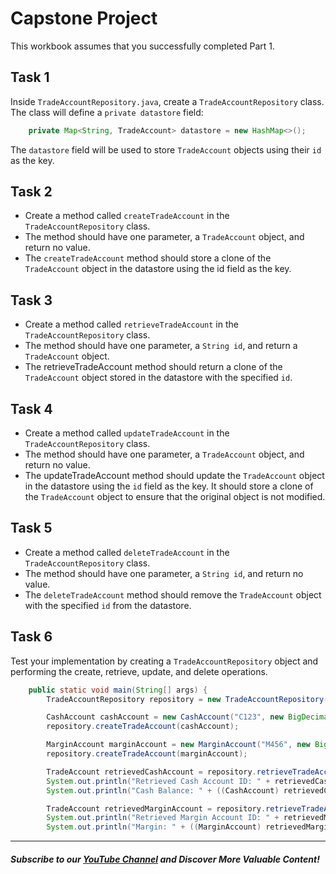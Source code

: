 # Capstone Project

This workbook assumes that you successfully completed Part 1.

## Task 1
Inside `TradeAccountRepository.java`, create a `TradeAccountRepository` class. The class will define a `private datastore` field:

```java
    private Map<String, TradeAccount> datastore = new HashMap<>();
```

The `datastore` field will be used to store `TradeAccount` objects using their `id` as the key.

## Task 2

- Create a method called `createTradeAccount` in the `TradeAccountRepository` class. 
- The method should have one parameter, a `TradeAccount` object, and return no value. 
- The `createTradeAccount` method should store a clone of the `TradeAccount` object in the datastore using the id field as the key.

## Task 3
- Create a method called `retrieveTradeAccount` in the `TradeAccountRepository` class. 
- The method should have one parameter, a `String id`, and return a `TradeAccount` object.
- The retrieveTradeAccount method should return a clone of the `TradeAccount` object stored in the datastore with the specified `id`.

## Task 4
- Create a method called `updateTradeAccount` in the `TradeAccountRepository` class. 
- The method should have one parameter, a `TradeAccount` object, and return no value.
- The updateTradeAccount method should update the `TradeAccount` object in the datastore using the `id` field as the key. It should store a clone of the `TradeAccount` object to ensure that the original object is not modified.

## Task 5
- Create a method called `deleteTradeAccount` in the `TradeAccountRepository` class. 
- The method should have one parameter, a `String id`, and return no value.
- The `deleteTradeAccount` method should remove the `TradeAccount` object with the specified `id` from the datastore.

## Task 6
 Test your implementation by creating a `TradeAccountRepository` object and performing the create, retrieve, update, and delete operations.

```java
    public static void main(String[] args) {
        TradeAccountRepository repository = new TradeAccountRepository();

        CashAccount cashAccount = new CashAccount("C123", new BigDecimal("1000.00"));
        repository.createTradeAccount(cashAccount);

        MarginAccount marginAccount = new MarginAccount("M456", new BigDecimal("5000.00"));
        repository.createTradeAccount(marginAccount);

        TradeAccount retrievedCashAccount = repository.retrieveTradeAccount("C123");
        System.out.println("Retrieved Cash Account ID: " + retrievedCashAccount.getId());
        System.out.println("Cash Balance: " + ((CashAccount) retrievedCashAccount).getCashBalance());

        TradeAccount retrievedMarginAccount = repository.retrieveTradeAccount("M456");
        System.out.println("Retrieved Margin Account ID: " + retrievedMarginAccount.getId());
        System.out.println("Margin: " + ((MarginAccount) retrievedMargin
```

----------

##### Subscribe to our [YouTube Channel](https://www.youtube.com/@RayanSlim087?sub_confirmation=1) and Discover More Valuable Content!